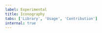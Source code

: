 ```yaml
---
label: Experimental
title: Iconography
tabs: ['Library', 'Usage', 'Contribution']
internal: true
---
```


<icon-library-experimental />
